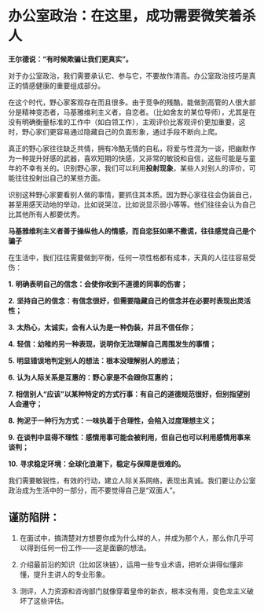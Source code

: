 # 办公室政治：在这里，成功需要微笑着杀人

**王尔德说：“有时候欺骗让我们更真实”。**

对于办公室政治，我们需要承认它、参与它，不要故作清高。办公室政治技巧是真正的情感健康的重要组成部分。

在这个时代，野心家客观存在而且很多。由于竞争的残酷，能做到高管的人很大部分是精神变态者，马基雅维利主义者，自恋者。（比如舍友的某位导师），尤其是在没有明确衡量标准的工作中（如白领工作），主观评价比客观评价更加重要，这时，野心家们更容易通过隐藏自己的负面形象，通过手段不断向上爬。

真正的野心家往往缺乏共情，拥有冷酷无情的自私，将爱与性混为一谈，把幽默作为一种提升好感的武器，喜欢短期的快感，又非常的敏锐和自信，这些可能是与童年的不幸有关的。识别野心家，我们可以利用**投射现象**，某些人对别人的评价，可能往往投射出自己的某些方面。

识别这种野心家要看别人做的事情，要抓住其本质。因为野心家往往会伪装自己，甚至用感天动地的举动，比如说哭泣，比如说显示弱小等等。他们往往会认为自己比其他所有人都要优秀。

**马基雅维利主义者善于操纵他人的情感，而自恋狂如果不撒谎，往往感觉自己是个骗子**

在生活中，我们往往需要做到平衡，任何一项性格都有成本，天真的人往往容易受伤：

**1.**   **明确表明自己的信念：会使你收到不道德的同事的伤害；**

**2.**   **坚持自己的信念：有信念很好，但需要隐藏自己的信念并在必要时表现出灵活性；**

**3.**   **太热心，太诚实，会有人认为是一种伪装，并且不信任你；**

**4.**   **轻信：幼稚的另一种表现，说明你无法理解自己周围发生的事情；**

**5.**   **明显错误地判定别人的想法：根本没理解别人的想法；**

**6.**   **认为人际关系是互惠的：野心家是不会跟你互惠的；**

**7.**   **相信别人“应该”以某种特定的方式行事：有自己的道德规范很好，但别指望别人会遵守；**

**8.**   **拘泥于一种行为方式：一味执着于合理性，会陷入过度理想主义；**

**9.**   **在谈判中显得不理性：感情用事可能会被利用，但自己也可以利用感情用事来谈判；**

**10.** **寻求稳定环境：全球化浪潮下，稳定与保障是很难的。**

我们需要敏锐性，有效的行动，建立人际关系网络，表现出真诚。我们要让办公室政治成为生活中的一部分，而不要觉得自己是“双面人”。

## 谨防陷阱：

1. 在面试中，搞清楚对方想要你成为什么样的人，并成为那个人，那么你几乎可以得到任何一份工作——这是面霸的想法。

2. 介绍最前沿的知识（比如区块链），运用一些专业术语，把听众讲得似懂非懂，提升主讲人的专业形象。

3. 测评，人力资源和咨询部门就像穿着皇帝的新衣，根本没有用，变色龙主义破坏了这些评估。